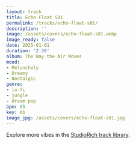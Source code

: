 ```yaml
---
layout: track
title: Echo Float S01
permalink: /tracks/echo-float-s01/
description: ''
image: /assets/covers/echo-float-s01.webp
image_ready: false
date: 2025-01-01
duration: '2:39'
album: The Way the Air Moves
mood:
- Melancholy
- Dreamy
- Nostalgic
genre:
- lo-fi
- jungle
- dream pop
bpm: 85
key: Ab
image_jpg: /assets/covers/echo-float-s01.jpg
---
```


Explore more vibes in the [StudioRich track library](/tracks/).
